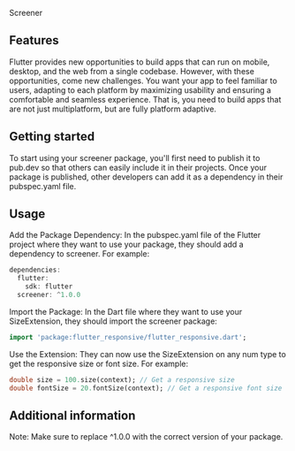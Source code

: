 <!--
This README describes the package. If you publish this package to pub.dev,
this README's contents appear on the landing page for your package.

For information about how to write a good package README, see the guide for
[writing package pages](https://dart.dev/guides/libraries/writing-package-pages).

For general information about developing packages, see the Dart guide for
[creating packages](https://dart.dev/guides/libraries/create-library-packages)
and the Flutter guide for
[developing packages and plugins](https://flutter.dev/developing-packages).
-->

Screener

## Features

Flutter provides new opportunities to build apps that can run on mobile, desktop, and the web from a single codebase. However, with these opportunities, come new challenges. You want your app to feel familiar to users, adapting to each platform by maximizing usability and ensuring a comfortable and seamless experience. That is, you need to build apps that are not just multiplatform, but are fully platform adaptive.

## Getting started

To start using your screener package, you'll first need to publish it to pub.dev so that others can easily include it in their projects. Once your package is published, other developers can add it as a dependency in their pubspec.yaml file.

## Usage

Add the Package Dependency: In the pubspec.yaml file of the Flutter project where they want to use your package, they should add a dependency to screener. For example:

```dart
dependencies:
  flutter:
    sdk: flutter
  screener: ^1.0.0 
```

Import the Package: In the Dart file where they want to use your SizeExtension, they should import the screener package:

```dart
import 'package:flutter_responsive/flutter_responsive.dart';
```


Use the Extension: They can now use the SizeExtension on any num type to get the responsive size or font size. For example:


```dart
double size = 100.size(context); // Get a responsive size
double fontSize = 20.fontSize(context); // Get a responsive font size

```

## Additional information

Note: Make sure to replace ^1.0.0 with the correct version of your package.
